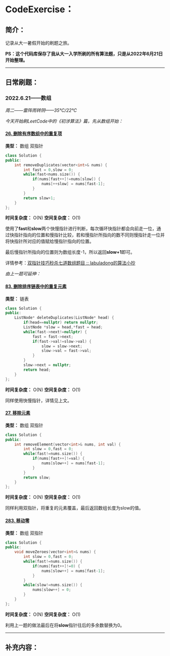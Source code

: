 # CodeExercise：

## 简介：

记录从大一暑假开始的刷题之旅。

**PS：这个代码库保存了我从大一入学所刷的所有算法题，只是从2022年6月21日开始整理。**

---



## 日常刷题：

### 2022.6.21——数组

*周二——雷阵雨转阴——35℃/22℃*

*今天开始刷LeetCode中的《初涉算法》篇，先从数组开始：*

#### [26. 删除有序数组中的重复项](https://leetcode.cn/problems/remove-duplicates-from-sorted-array/)

**类型：** 数组	双指针

```cpp
class Solution {
public:
    int removeDuplicates(vector<int>& nums) {
        int fast = 0,slow = 0;
        while(fast<nums.size()) {
            if(nums[fast++]!=nums[slow]) {
                nums[++slow] = nums[fast-1];
            }
        }
        return slow+1;
    }
};
```

**时间复杂度：**	O(N)	**空间复杂度：**	O(1)

使用了**fast**和**slow**两个快慢指针进行判断，每次循环快指针都会向前走一位，通过快指针指向的位置和慢指针比较，若和慢指针所指向的数不同则慢指针走一位并将快指针所对应的值赋给慢指针指向的位置。

最后慢指针所指向的位置则为数组长度-1，所以返回**slow+1**即可。

详情参考：[双指针技巧秒杀七道数组题目 :: labuladong的算法小抄](https://labuladong.github.io/algo/2/18/21/)


*由上一题可延伸：*

#### [83. 删除排序链表中的重复元素](https://leetcode.cn/problems/remove-duplicates-from-sorted-list/)

**类型：**	链表

```cpp
class Solution {
public:
    ListNode* deleteDuplicates(ListNode* head) {
        if(head==nullptr) return nullptr;
        ListNode *slow = head,*fast = head;
        while(fast->next!=nullptr) {
            fast = fast->next;
            if(fast->val!=slow->val) {
                slow = slow->next;
                slow->val = fast->val;
            }
        }
        slow->next = nullptr;
        return head;
    }
};
```

**时间复杂度：**	O(N)	**空间复杂度：**	O(1)

同样使用快慢指针，详情见上文。


#### [27. 移除元素](https://leetcode.cn/problems/remove-element/)

**类型：**	数组		双指针

```cpp
class Solution {
public:
    int removeElement(vector<int>& nums, int val) {
        int slow = 0,fast = 0;
        while(fast!=nums.size()) {
            if(nums[fast++]!=val) {
                nums[slow++] = nums[fast-1];
            }
        }
        return slow;
    }
};
```

**时间复杂度：**	O(N)	**空间复杂度：**	O(1)

同样利用双指针，将重复的元素覆盖，最后返回数组长度为slow的值。


#### [283. 移动零](https://leetcode.cn/problems/move-zeroes/)

**类型：**	数组		双指针

```cpp
class Solution {
public:
    void moveZeroes(vector<int>& nums) {
        int slow = 0,fast = 0;
        while(fast!=nums.size()) {
            if(nums[fast++]!=0) {
                nums[slow++] = nums[fast-1];
            }
        }
        while(slow!=nums.size()) {
            nums[slow++] = 0;
        }
    }
};
```

**时间复杂度：**	O(N)	**空间复杂度：**	O(1)

利用上一题的做法最后在将**slow**指针往后的多余数替换为0。

---


## 补充内容：
